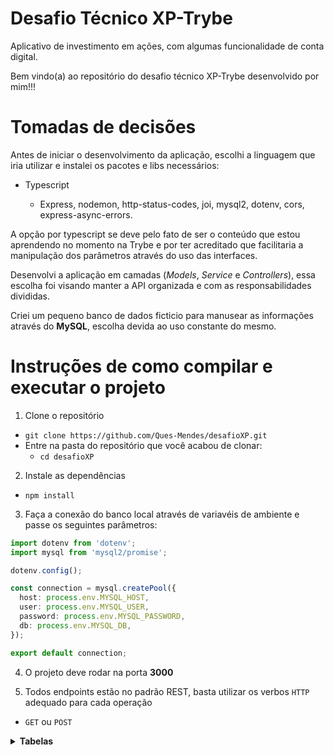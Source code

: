 # Desafio Técnico XP-Trybe

Aplicativo de investimento em ações, com algumas funcionalidade de conta digital.

Bem vindo(a) ao repositório do desafio técnico XP-Trybe desenvolvido por mim!!!

# Tomadas de decisões

Antes de iniciar o desenvolvimento da aplicação, escolhi a linguagem que iria utilizar e instalei os pacotes e libs necessários: 

- Typescript
  
  - Express, nodemon, http-status-codes, joi, mysql2, dotenv, cors, express-async-errors.

A opção por typescript se deve pelo fato de ser o conteúdo que estou aprendendo no momento na Trybe e por ter acreditado que facilitaria a manipulação dos parâmetros através do uso das interfaces.

Desenvolvi a aplicação em camadas (_Models_, _Service_ e _Controllers_), essa escolha foi visando manter a API organizada e com as responsabilidades divididas.

Criei um pequeno banco de dados ficticio para manusear as informações através do **MySQL**, escolha devida ao uso constante do mesmo.


# Instruções de como compilar e executar o projeto

1. Clone o repositório

- `git clone https://github.com/Ques-Mendes/desafioXP.git`
- Entre na pasta do repositório que você acabou de clonar:
  - `cd desafioXP`

2. Instale as dependências

  - `npm install`

3. Faça a conexão do banco local através de variavéis de ambiente e passe os seguintes parâmetros:

  ```typescript
  import dotenv from 'dotenv';
  import mysql from 'mysql2/promise';

  dotenv.config();

  const connection = mysql.createPool({
    host: process.env.MYSQL_HOST,
    user: process.env.MYSQL_USER,
    password: process.env.MYSQL_PASSWORD,
    db: process.env.MYSQL_DB,
  }); 

  export default connection;
  ```

4. O projeto deve rodar na porta **3000** 

5. Todos endpoints estão no padrão REST, basta utilizar os verbos `HTTP` adequado para cada operação

  - `GET` ou `POST`

<details>
  <summary><strong>Tabelas</strong></summary><br />

  O banco (ficticio) possui três tabelas : pessoa usuária(Users), ações(Stocks) e ordens(Orders).

  ```sql
  DROP SCHEMA IF EXISTS Investments;
CREATE SCHEMA IF NOT EXISTS Investments;

USE Investments;

CREATE TABLE Users (
  id INTEGER AUTO_INCREMENT PRIMARY KEY NOT NULL,
  email TEXT NOT NULL,
  password TEXT NOT NULL,
  balance DECIMAL(6,2) NOT NULL
);

CREATE TABLE Stocks (
  id INTEGER AUTO_INCREMENT PRIMARY KEY NOT NULL,
  quantity INTEGER,
  cost DECIMAL(5, 2) NOT NULL
);

CREATE TABLE Orders (
  id INTEGER AUTO_INCREMENT PRIMARY KEY NOT NULL,
  userId INTEGER,
  stocksId INTEGER,
  quantity INTEGER,
  FOREIGN KEY (userId) REFERENCES Users (id),
  FOREIGN KEY (stocksId) REFERENCES Stocks (id)
);

SET SQL_SAFE_UPDATES = 0;

INSERT INTO
  Users (email, password, balance)
VALUES
  ("xpto@gml.com", "12345X", 500.00);
  
INSERT INTO
  Users (email, password, balance)
VALUES
  ("user1@gmail.com", "diamond", 500.00);

INSERT INTO
  Users (email, password, balance)
VALUES
  ("user2@gmail.com", "gold123", 500.00);
  
INSERT INTO
  Stocks (quantity, cost)
VALUES
  (100, 350.00);

INSERT INTO
  Stocks (quantity, cost)
VALUES
  (100, 350.00);

INSERT INTO
  Stocks (quantity, cost)
VALUES
  (100, 350.00);
  
INSERT INTO
  Orders (userId, stocksId, quantity)
VALUES
  (1, 3, 10);

INSERT INTO
  Orders (userId, stocksId, quantity)
VALUES
  (3, 2, 20);
  
INSERT INTO
  Orders (userId, stocksId, quantity)
VALUES
  (2, 1, 30);
```

</details>

